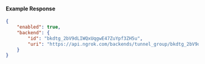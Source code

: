 <!-- Code generated for API Clients. DO NOT EDIT. -->

#### Example Response

```json
{
	"enabled": true,
	"backend": {
		"id": "bkdtg_2bV9dLIWQxUqgwE47ZuYpf3ZH5u",
		"uri": "https://api.ngrok.com/backends/tunnel_group/bkdtg_2bV9dLIWQxUqgwE47ZuYpf3ZH5u"
	}
}
```
